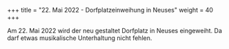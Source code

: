 +++
title = "22. Mai 2022 - Dorfplatzeinweihung in Neuses"
weight = 40
+++

Am 22. Mai 2022 wird der neu gestaltet Dorfplatz in Neuses eingeweiht. Da darf etwas musikalische
Unterhaltung nicht fehlen.
